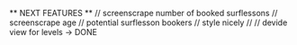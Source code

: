 ** NEXT FEATURES **
// screenscrape number of booked surflessons
// screenscrape age
// potential surflesson bookers
// style nicely
// 
// devide view for levels -> DONE
